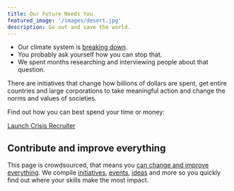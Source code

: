 ```yaml
---
title: Our Future Needs You.
featured_image: '/images/desert.jpg'
description: Go out and save the world.
---
```


* Our climate system is [breaking down](https://rebellion.earth/the-truth/the-emergency).
* You probably ask yourself how you can stop that.
* We spent months researching and interviewing people about that question.


There are initiatives that change how billions of dollars are spent, get entire countries and large corporations to take meaningful action and change the norms and values of societies.

Find out how you can best spend your time or money:

<a href="/initiatives" class="button button-primary">Launch <span class="button-text-highlight">Crisis Recruiter</span></a>

## Contribute and improve everything
This page is crowdsourced, that means you [can change and improve everything](contribute). We compile [initiatives](initiatives), [events](/what-else/calendar), [ideas](ideas) and more so you quickly find out where your skills make the most impact.
